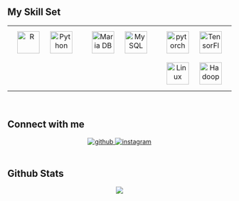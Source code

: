 

<!--
**youjin2github/youjin2github** is a ✨ _special_ ✨ repository because its `README.md` (this file) appears on your GitHub profile.

Here are some ideas to get you started:

- 🔭 I’m currently working on ...
- 🌱 I’m currently learning ...
- 👯 I’m looking to collaborate on ...
- 🤔 I’m looking for help with ...
- 💬 Ask me about ...
- 📫 How to reach me: ...
- 😄 Pronouns: ...
- ⚡ Fun fact: ...
-->


<br/>  

## My Skill Set  
<table><tr><td valign="top" width="33%">

<div align="center">  
<img style="margin: 10px" src="https://profilinator.rishav.dev/skills-assets/r.svg" alt="R" height="50" />  
<img style="margin: 10px" src="https://profilinator.rishav.dev/skills-assets/python-original.svg" alt="Python" height="50" />  
</div>

</td><td valign="top" width="33%">

<div align="center">  
<img style="margin: 10px" src="https://profilinator.rishav.dev/skills-assets/mariadb.png" alt="Maria DB" height="50" />  
<img style="margin: 10px" src="https://profilinator.rishav.dev/skills-assets/mysql-original-wordmark.svg" alt="MySQL" height="50" />  
</div>

</td><td valign="top" width="33%">

  
<div align="center">  
<img style="margin: 10px" src="https://profilinator.rishav.dev/skills-assets/pytorch-icon.svg" alt="pytorch" height="50" />  
<img style="margin: 10px" src="https://profilinator.rishav.dev/skills-assets/tensorflow-icon.svg" alt="TensorFlow" height="50" />  
<img style="margin: 10px" src="https://profilinator.rishav.dev/skills-assets/linux-original.svg" alt="Linux" height="50" />  
<img style="margin: 10px" src="https://profilinator.rishav.dev/skills-assets/apache_hadoop-icon.svg" alt="Hadoop" height="50" />  

</div>

</td></tr></table>  

<br/>  

## Connect with me  
<div align="center">
<a href="https://github.com/youjin2github" target="_blank">
<img src=https://img.shields.io/badge/github-%2324292e.svg?&style=for-the-badge&logo=github&logoColor=white alt=github style="margin-bottom: 5px;" />
</a>
<a href="https://instagram.com/you._.jin_2" target="_blank">
<img src=https://img.shields.io/badge/instagram-%23000000.svg?&style=for-the-badge&logo=instagram&logoColor=white alt=instagram style="margin-bottom: 5px;" />
</a>  
</div>  
  
<br/>  


## Github Stats  
<div align="center"><img src="https://github-readme-stats.vercel.app/api?username=youjin2github&show_icons=true&count_private=true&hide_border=true" align="center" /></div>  

<br/>  


